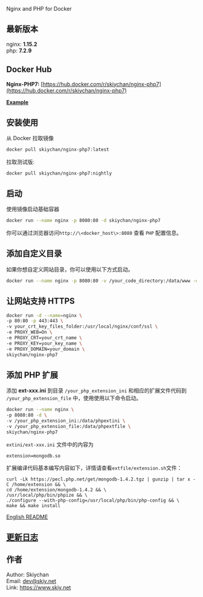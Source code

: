 Nginx and PHP for Docker

## 最新版本
nginx: **1.15.2**   
php:   **7.2.9**

## Docker Hub   
**Nginx-PHP7:** [https://hub.docker.com/r/skiychan/nginx-php7](https://hub.docker.com/r/skiychan/nginx-php7)  

**[Example](https://github.com/skiy-dockerfile/nginx-php7/wiki/Example)** 
   
## 安装使用
从 Docker 拉取镜像
```sh
docker pull skiychan/nginx-php7:latest
```

拉取测试版:   
```
docker pull skiychan/nginx-php7:nightly
```

## 启动
使用镜像启动基础容器
```sh
docker run --name nginx -p 8080:80 -d skiychan/nginx-php7
```
你可以通过浏览器访问```http://\<docker_host\>:8080``` 查看 ```PHP``` 配置信息。

## 添加自定义目录
如果你想自定义网站目录，你可以使用以下方式启动。
```sh
docker run --name nginx -p 8080:80 -v /your_code_directory:/data/www -d skiychan/nginx-php7
```

## 让网站支持 HTTPS
```sh
docker run -d --name=nginx \
-p 80:80 -p 443:443 \
-v your_crt_key_files_folder:/usr/local/nginx/conf/ssl \
-e PROXY_WEB=On \
-e PROXY_CRT=your_crt_name \
-e PROXY_KEY=your_key_name \
-e PROXY_DOMAIN=your_domain \
skiychan/nginx-php7
```

## 添加 PHP 扩展
添加 **ext-xxx.ini** 到目录 ```/your_php_extension_ini``` 和相应的扩展文件代码到 ```/your_php_extension_file``` 中，使用使用以下命令启动。   
```sh
docker run --name nginx \
-p 8080:80 -d \
-v /your_php_extension_ini:/data/phpextini \
-v /your_php_extension_file:/data/phpextfile \
skiychan/nginx-php7
```
```extini/ext-xxx.ini``` 文件中的内容为
```
extension=mongodb.so
```
扩展编译代码基本编写内容如下，详情请查看```extfile/extension.sh```文件：
```
curl -Lk https://pecl.php.net/get/mongodb-1.4.2.tgz | gunzip | tar x -C /home/extension && \
cd /home/extension/mongodb-1.4.2 && \
/usr/local/php/bin/phpize && \
./configure --with-php-config=/usr/local/php/bin/php-config && \
make && make install
```

[English README](README.md)

## [更新日志](changelogs.md) 

## 作者
Author: Skiychan    
Email:  dev@skiy.net       
Link:   https://www.skiy.net
